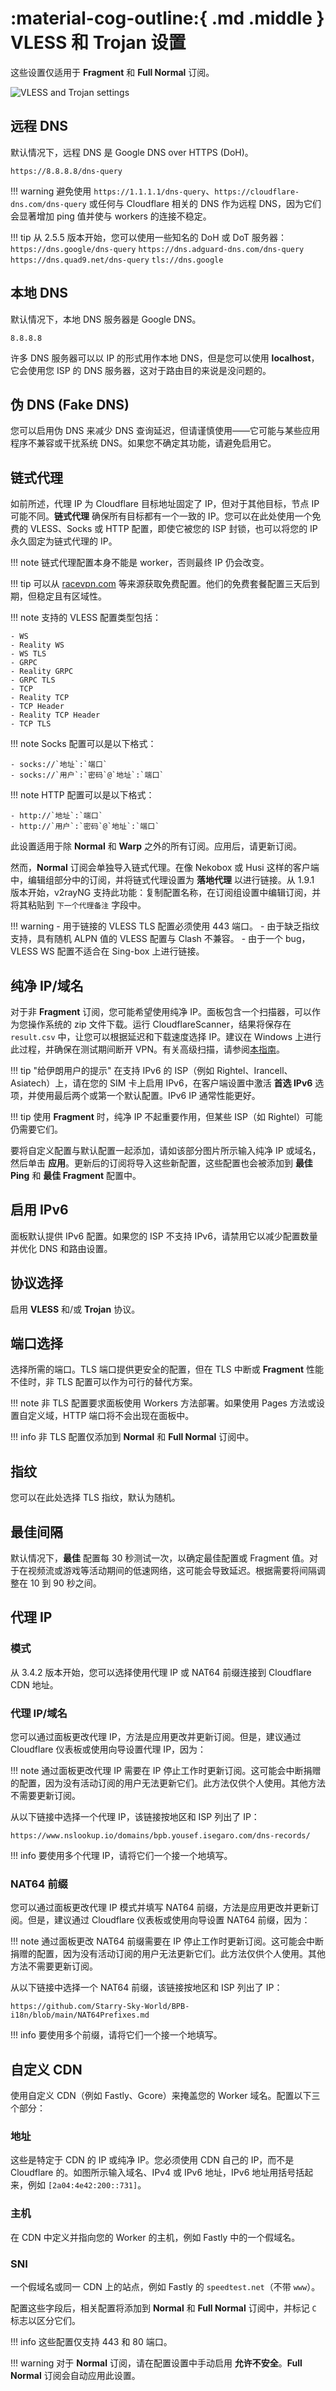 # :material-cog-outline:{ .md .middle } VLESS 和 Trojan 设置

这些设置仅适用于 **Fragment** 和 **Full Normal** 订阅。

![VLESS and Trojan settings](../images/vless-trojan-settings.jpg)

## 远程 DNS

默认情况下，远程 DNS 是 Google DNS over HTTPS (DoH)。

```title="默认远程 DNS"
https://8.8.8.8/dns-query
```

!!! warning
    避免使用 `https://1.1.1.1/dns-query`、`https://cloudflare-dns.com/dns-query` 或任何与 Cloudflare 相关的 DNS 作为远程 DNS，因为它们会显著增加 ping 值并使与 workers 的连接不稳定。

!!! tip
    从 2.5.5 版本开始，您可以使用一些知名的 DoH 或 DoT 服务器：
    ```
    https://dns.google/dns-query
    ```
    ```
    https://dns.adguard-dns.com/dns-query
    ```
    ```
    https://dns.quad9.net/dns-query
    ```
    ```
    tls://dns.google
    ```

## 本地 DNS

默认情况下，本地 DNS 服务器是 Google DNS。

```title="默认本地 DNS"
8.8.8.8
```

许多 DNS 服务器可以以 IP 的形式用作本地 DNS，但是您可以使用 **localhost**，它会使用您 ISP 的 DNS 服务器，这对于路由目的来说是没问题的。

## 伪 DNS (Fake DNS)

您可以启用伪 DNS 来减少 DNS 查询延迟，但请谨慎使用——它可能与某些应用程序不兼容或干扰系统 DNS。如果您不确定其功能，请避免启用它。

## 链式代理

如前所述，代理 IP 为 Cloudflare 目标地址固定了 IP，但对于其他目标，节点 IP 可能不同。**链式代理** 确保所有目标都有一个一致的 IP。您可以在此处使用一个免费的 VLESS、Socks 或 HTTP 配置，即使它被您的 ISP 封锁，也可以将您的 IP 永久固定为链式代理的 IP。

!!! note
    链式代理配置本身不能是 worker，否则最终 IP 仍会改变。

!!! tip
    可以从 [racevpn.com](https://racevpn.com) 等来源获取免费配置。他们的免费套餐配置三天后到期，但稳定且有区域性。

!!! note
    支持的 VLESS 配置类型包括：

    - WS
    - Reality WS
    - WS TLS
    - GRPC
    - Reality GRPC
    - GRPC TLS
    - TCP
    - Reality TCP
    - TCP Header
    - Reality TCP Header
    - TCP TLS

!!! note
    Socks 配置可以是以下格式：

    - socks://`地址`:`端口`
    - socks://`用户`:`密码`@`地址`:`端口`

!!! note
    HTTP 配置可以是以下格式：

    - http://`地址`:`端口`
    - http://`用户`:`密码`@`地址`:`端口`

此设置适用于除 **Normal** 和 **Warp** 之外的所有订阅。应用后，请更新订阅。

然而，**Normal** 订阅会单独导入链式代理。在像 Nekobox 或 Husi 这样的客户端中，编辑组部分中的订阅，并将链式代理设置为 **落地代理** 以进行链接。从 1.9.1 版本开始，v2rayNG 支持此功能：复制配置名称，在订阅组设置中编辑订阅，并将其粘贴到 `下一个代理备注` 字段中。

!!! warning
    - 用于链接的 VLESS TLS 配置必须使用 443 端口。
    - 由于缺乏指纹支持，具有随机 ALPN 值的 VLESS 配置与 Clash 不兼容。
    - 由于一个 bug，VLESS WS 配置不适合在 Sing-box 上进行链接。

## 纯净 IP/域名

对于非 **Fragment** 订阅，您可能希望使用纯净 IP。面板包含一个扫描器，可以作为您操作系统的 zip 文件下载。运行 CloudflareScanner，结果将保存在 `result.csv` 中，让您可以根据延迟和下载速度选择 IP。建议在 Windows 上进行此过程，并确保在测试期间断开 VPN。有关高级扫描，请参阅[本指南](https://github.com/bia-pain-bache/Cloudflare-Clean-IP-Scanner/blob/master/README.md)。

!!! tip "给伊朗用户的提示"
    在支持 IPv6 的 ISP（例如 Rightel、Irancell、Asiatech）上，请在您的 SIM 卡上启用 IPv6，在客户端设置中激活 **首选 IPv6** 选项，并使用最后两个或第一个默认配置。IPv6 IP 通常性能更好。

!!! tip
    使用 **Fragment** 时，纯净 IP 不起重要作用，但某些 ISP（如 Rightel）可能仍需要它们。

要将自定义配置与默认配置一起添加，请如该部分图片所示输入纯净 IP 或域名，然后单击 **应用**。更新后的订阅将导入这些新配置，这些配置也会被添加到 **最佳 Ping** 和 **最佳 Fragment** 配置中。

## 启用 IPv6

面板默认提供 IPv6 配置。如果您的 ISP 不支持 IPv6，请禁用它以减少配置数量并优化 DNS 和路由设置。

## 协议选择

启用 **VLESS** 和/或 **Trojan** 协议。

## 端口选择

选择所需的端口。TLS 端口提供更安全的配置，但在 TLS 中断或 **Fragment** 性能不佳时，非 TLS 配置可以作为可行的替代方案。

!!! note
    非 TLS 配置要求面板使用 Workers 方法部署。如果使用 Pages 方法或设置自定义域，HTTP 端口将不会出现在面板中。

!!! info
    非 TLS 配置仅添加到 **Normal** 和 **Full Normal** 订阅中。

## 指纹

您可以在此处选择 TLS 指纹，默认为随机。

## 最佳间隔

默认情况下，**最佳** 配置每 30 秒测试一次，以确定最佳配置或 Fragment 值。对于在视频流或游戏等活动期间的低速网络，这可能会导致延迟。根据需要将间隔调整在 10 到 90 秒之间。

## 代理 IP

### 模式

从 3.4.2 版本开始，您可以选择使用代理 IP 或 NAT64 前缀连接到 Cloudflare CDN 地址。

### 代理 IP/域名

您可以通过面板更改代理 IP，方法是应用更改并更新订阅。但是，建议通过 Cloudflare 仪表板或使用向导设置代理 IP，因为：

!!! note
    通过面板更改代理 IP 需要在 IP 停止工作时更新订阅。这可能会中断捐赠的配置，因为没有活动订阅的用户无法更新它们。此方法仅供个人使用。其他方法不需要更新订阅。

从以下链接中选择一个代理 IP，该链接按地区和 ISP 列出了 IP：

```text
https://www.nslookup.io/domains/bpb.yousef.isegaro.com/dns-records/
```

!!! info
    要使用多个代理 IP，请将它们一个接一个地填写。

### NAT64 前缀

您可以通过面板更改代理 IP 模式并填写 NAT64 前缀，方法是应用更改并更新订阅。但是，建议通过 Cloudflare 仪表板或使用向导设置 NAT64 前缀，因为：

!!! note
    通过面板更改 NAT64 前缀需要在 IP 停止工作时更新订阅。这可能会中断捐赠的配置，因为没有活动订阅的用户无法更新它们。此方法仅供个人使用。其他方法不需要更新订阅。

从以下链接中选择一个 NAT64 前缀，该链接按地区和 ISP 列出了 IP：

```text
https://github.com/Starry-Sky-World/BPB-i18n/blob/main/NAT64Prefixes.md
```

!!! info
    要使用多个前缀，请将它们一个接一个地填写。

## 自定义 CDN

使用自定义 CDN（例如 Fastly、Gcore）来掩盖您的 Worker 域名。配置以下三个部分：

### 地址

这些是特定于 CDN 的 IP 或纯净 IP。您必须使用 CDN 自己的 IP，而不是 Cloudflare 的。如图所示输入域名、IPv4 或 IPv6 地址，IPv6 地址用括号括起来，例如 `[2a04:4e42:200::731]`。

### 主机

在 CDN 中定义并指向您的 Worker 的主机，例如 Fastly 中的一个假域名。

### SNI

一个假域名或同一 CDN 上的站点，例如 Fastly 的 `speedtest.net`（不带 `www`）。

配置这些字段后，相关配置将添加到 **Normal** 和 **Full Normal** 订阅中，并标记 `C` 标志以区分它们。

!!! info
    这些配置仅支持 443 和 80 端口。

!!! warning
    对于 **Normal** 订阅，请在配置设置中手动启用 **允许不安全**。**Full Normal** 订阅会自动应用此设置。